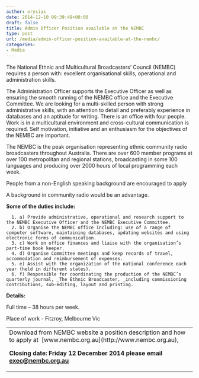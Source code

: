```yaml
---
author: orysias
date: 2014-12-10 09:39:49+00:00
draft: false
title: Admin Officer Position available at the NEMBC
type: post
url: /media/admin-officer-position-available-at-the-nembc/
categories:
- Media
---
```


The National Ethnic and Multicultural Broadcasters’ Council (NEMBC) requires a person with: excellent organisational skills, operational and administration skills.

The Administration Officer supports the Executive Officer as well as ensuring the smooth running of the NEMBC office and the Executive Committee. We are looking for a multi-skilled person with strong administrative skills, with an attention to detail and preferably experience in databases and an aptitude for writing. There is an office with four people. Work is in a multicultural environment and cross-cultural communication is required. Self motivation, initiative and an enthusiasm for the objectives of the NEMBC are important.

The NEMBC is the peak organisation representing ethnic community radio broadcasters throughout Australia. There are over 600 member programs at over 100 metropolitan and regional stations, broadcasting in some 100 languages and producing over 2000 hours of local programming each week.

People from a non-English speaking background are encouraged to apply

A background in community radio would be an advantage.

**Some of the duties include:**



	  1. a) Provide administrative, operational and research support to the NEMBC Executive Officer and the NEMBC Executive Committee.
	  2. b) Organise the NEMBC office including: use of a range of computer software, maintaining databases, updating websites and using electronic forms of communication.
	  3. c) Work on office finances and liaise with the organisation’s part-time book keeper.
	  4. d) Organise Committee meetings and keep records of travel, accommodation and reimbursement of expenses.
	  5. e) Assist with the organization of the national conference each year (held in different states).
	  6. f) Responsible for coordinating the production of the NEMBC’s quarterly journal, _The Ethnic Broadcaster, _including commissioning contributions, sub-editing, layout and printing.

**Details:**

Full time – 38 hours per week.

Place of work - Fitzroy, Melbourne Vic
<table >
<tbody >
<tr >

<td width="849" >Download from NEMBC website a position description and how to apply at  [www.nembc.org.au](http://www.nembc.org.au),

**Closing date: Friday 12 December 2014 please email [exec@nembc.org.au](mailto:exec@nembc.org.au)**
</td>
</tr>
</tbody>
</table>
